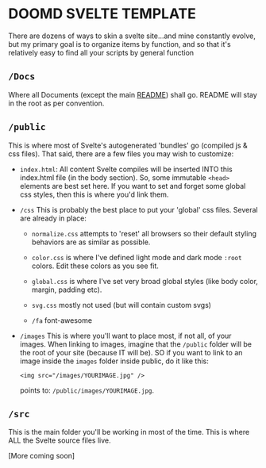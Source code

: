 # DOOMD SVELTE TEMPLATE

There are dozens of ways to skin a svelte site...and mine constantly evolve, but my primary goal is to organize items by function, and so that it's relatively easy to find all your scripts by general function

## `/Docs`

Where all Documents (except the main [README](../readme.md)) shall go. README will stay in the root as per convention.

## `/public`

This is where most of Svelte's autogenerated 'bundles' go (compiled js & css files). That said, there are a few files you may wish to customize:

- `index.html`: All content Svelte compiles will be inserted INTO this index.html file (in the body section). So, some immutable `<head>` elements are best set here. If you want to set and forget some global css styles, then this is where you'd link them.
- `/css` This is probably the best place to put your 'global' css files. Several are already in place:

  - `normalize.css` attempts to 'reset' all browsers so their default styling behaviors are as similar as possible.
  - `color.css` is where I've defined light mode and dark mode `:root` colors. Edit these colors as you see fit.
  - `global.css` is where I've set very broad global styles (like body color, margin, padding etc).
  - `svg.css` mostly not used (but will contain custom svgs)

  - `/fa` font-awesome

- `/images` This is where you'll want to place most, if not all, of your images. When linking to images, imagine that the `/public` folder will be the root of your site (because IT will be). SO if you want to link to an image inside the `images` folder inside public, do it like this:

  ```
  <img src="/images/YOURIMAGE.jpg" />
  ```

  points to: `/public/images/YOURIMAGE.jpg`.

## `/src`

This is the main folder you'll be working in most of the time. This is where ALL the Svelte source files live.

[More coming soon]
